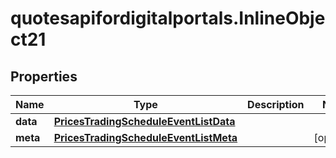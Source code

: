 # quotesapifordigitalportals.InlineObject21

## Properties

Name | Type | Description | Notes
------------ | ------------- | ------------- | -------------
**data** | [**PricesTradingScheduleEventListData**](PricesTradingScheduleEventListData.md) |  | 
**meta** | [**PricesTradingScheduleEventListMeta**](PricesTradingScheduleEventListMeta.md) |  | [optional] 


